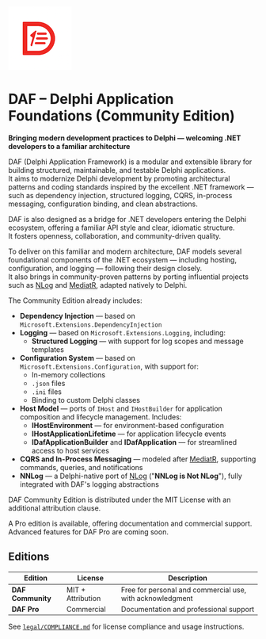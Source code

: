 ![](assets/DAF-Logo.png)

# DAF – Delphi Application Foundations (Community Edition) 

**Bringing modern development practices to Delphi — welcoming .NET developers to a familiar architecture**

DAF (Delphi Application Framework) is a modular and extensible library for building structured, maintainable, and testable Delphi applications.  
It aims to modernize Delphi development by promoting architectural patterns and coding standards inspired by the excellent .NET framework — such as dependency injection, structured logging, CQRS, in-process messaging, configuration binding, and clean abstractions.

DAF is also designed as a bridge for .NET developers entering the Delphi ecosystem, offering a familiar API style and clear, idiomatic structure.  
It fosters openness, collaboration, and community-driven quality.

To deliver on this familiar and modern architecture, DAF models several foundational components of the .NET ecosystem — including hosting, configuration, and logging — following their design closely.  
It also brings in community-proven patterns by porting influential projects such as [NLog](https://nlog-project.org/) and [MediatR](https://github.com/jbogard/MediatR), adapted natively to Delphi.

The Community Edition already includes:

- **Dependency Injection** — based on `Microsoft.Extensions.DependencyInjection`
- **Logging** — based on `Microsoft.Extensions.Logging`, including:
  - **Structured Logging** — with support for log scopes and message templates
- **Configuration System** — based on `Microsoft.Extensions.Configuration`, with support for:
  - In-memory collections
  - `.json` files
  - `.ini` files
  - Binding to custom Delphi classes
- **Host Model** — ports of `IHost` and `IHostBuilder` for application composition and lifecycle management. Includes:
  - **IHostEnvironment** — for environment-based configuration
  - **IHostApplicationLifetime** — for application lifecycle events
  - **IDafApplicationBuilder** and **IDafApplication** — for streamlined access to host services
- **CQRS and In-Process Messaging** — modeled after [MediatR](https://github.com/jbogard/MediatR), supporting commands, queries, and notifications
- **NNLog** — a Delphi-native port of [NLog](https://nlog-project.org/) ("**NNLog is Not NLog**"), fully integrated with DAF's logging abstractions

DAF Community Edition is distributed under the MIT License with an additional attribution clause.  

A Pro edition is available, offering documentation and commercial support.  
Advanced features for DAF Pro are coming soon.

## Editions

| Edition | License | Description |
|--------|---------|-------------|
| **DAF Community** | MIT + Attribution | Free for personal and commercial use, with acknowledgment |
| **DAF Pro**       | Commercial | Documentation and professional support |

See [`legal/COMPLIANCE.md`](./legal/COMPLIANCE.md) for license compliance and usage instructions.


